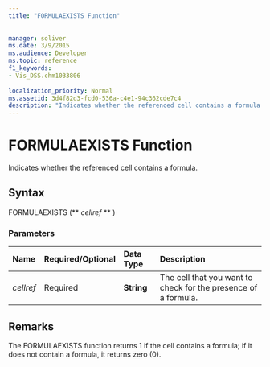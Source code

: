```yaml
---
title: "FORMULAEXISTS Function"
 
 
manager: soliver
ms.date: 3/9/2015
ms.audience: Developer
ms.topic: reference
f1_keywords:
- Vis_DSS.chm1033806
 
localization_priority: Normal
ms.assetid: 3d4f82d3-fcd0-536a-c4e1-94c362cde7c4
description: "Indicates whether the referenced cell contains a formula."
---
```


# FORMULAEXISTS Function

Indicates whether the referenced cell contains a formula. 
  
## Syntax

FORMULAEXISTS (** *cellref* ** ) 
  
### Parameters

|**Name**|**Required/Optional**|**Data Type**|**Description**|
|:-----|:-----|:-----|:-----|
| _cellref_ <br/> |Required  <br/> |**String** <br/> |The cell that you want to check for the presence of a formula.  <br/> |
   
## Remarks

The FORMULAEXISTS function returns 1 if the cell contains a formula; if it does not contain a formula, it returns zero (0). 
  


